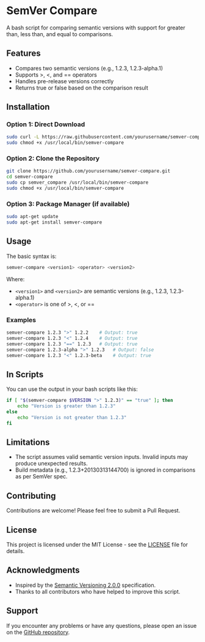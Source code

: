 # SemVer Compare

A bash script for comparing semantic versions with support for greater than, less than, and equal to comparisons.

## Features

- Compares two semantic versions (e.g., 1.2.3, 1.2.3-alpha.1)
- Supports >, <, and == operators
- Handles pre-release versions correctly
- Returns true or false based on the comparison result

## Installation

### Option 1: Direct Download

```bash
sudo curl -L https://raw.githubusercontent.com/yourusername/semver-compare/main/semver_compare -o /usr/local/bin/semver-compare
sudo chmod +x /usr/local/bin/semver-compare
```

### Option 2: Clone the Repository

```bash
git clone https://github.com/yourusername/semver-compare.git
cd semver-compare
sudo cp semver_compare /usr/local/bin/semver-compare
sudo chmod +x /usr/local/bin/semver-compare
```

### Option 3: Package Manager (if available)

```bash
sudo apt-get update
sudo apt-get install semver-compare
```

## Usage

The basic syntax is:

```bash
semver-compare <version1> <operator> <version2>
```

Where:

- `<version1>` and `<version2>` are semantic versions (e.g., 1.2.3, 1.2.3-alpha.1)
- `<operator>` is one of >, <, or ==

### Examples

```bash
semver-compare 1.2.3 ">" 1.2.2    # Output: true
semver-compare 1.2.3 "<" 1.2.4    # Output: true
semver-compare 1.2.3 "==" 1.2.3   # Output: true
semver-compare 1.2.3-alpha ">" 1.2.3   # Output: false
semver-compare 1.2.3 "<" 1.2.3-beta    # Output: true
```

## In Scripts

You can use the output in your bash scripts like this:

```bash
if [ "$(semver-compare $VERSION ">" 1.2.3)" == "true" ]; then
    echo "Version is greater than 1.2.3"
else
    echo "Version is not greater than 1.2.3"
fi
```

## Limitations

- The script assumes valid semantic version inputs. Invalid inputs may produce unexpected results.
- Build metadata (e.g., 1.2.3+20130313144700) is ignored in comparisons as per SemVer spec.

## Contributing

Contributions are welcome! Please feel free to submit a Pull Request.

## License

This project is licensed under the MIT License - see the [LICENSE](LICENSE) file for details.

## Acknowledgments

- Inspired by the [Semantic Versioning 2.0.0](https://semver.org/) specification.
- Thanks to all contributors who have helped to improve this script.

## Support

If you encounter any problems or have any questions, please open an issue on the [GitHub repository](https://github.com/yourusername/semver-compare/issues).

